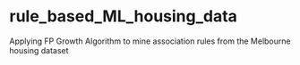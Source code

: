 # rule_based_ML_housing_data
Applying FP Growth Algorithm to mine association rules from the Melbourne housing dataset
